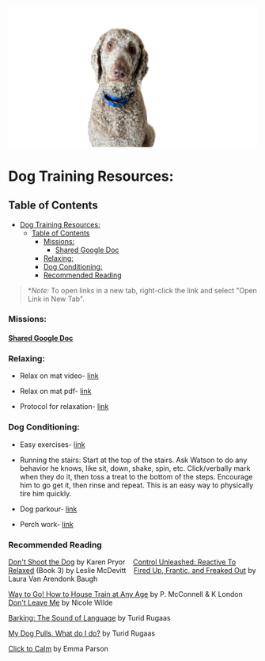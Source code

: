 ![Watson](./images/Watson.png)
# Dog Training Resources:
## Table of Contents
- [Dog Training Resources:](#dog-training-resources)
  - [Table of Contents](#table-of-contents)
    - [Missions:](#missions)
      - [Shared Google Doc](#shared-google-doc)
    - [Relaxing:](#relaxing)
    - [Dog Conditioning:](#dog-conditioning)
    - [Recommended Reading](#recommended-reading)


> \*_Note:_ To open links in a new tab, right-click the link and select "Open Link in New Tab".  

### Missions:
#### [Shared Google Doc](https://docs.google.com/spreadsheets/d/1AKUyX6h1IlNM33kA-pKEyjt6FO-edaGJhS-3ZKl7Ank/edit#gid=1492869044)
 

### Relaxing:

* Relax on mat video- [link](https://www.youtube.com/watch?v=4tQs6lHKLCY)
 
* Relax on mat pdf- [link](https://babysafedogtraining.com/wp-content/uploads/2012/04/Relax_on_a_mat.pdf)

* Protocol for relaxation- [link](https://journeydogtraining.com/wp-content/uploads/2017/07/ProtocolforRelaxation.pdf)

### Dog Conditioning: 

* Easy exercises- [link](https://www.akc.org/expert-advice/training/easy-exercises-for-canine-conditioning)

* Running the stairs:
Start at the top of the stairs. Ask Watson to do any behavior he knows, like sit, down, shake, spin, etc. Click/verbally mark when they do it, then toss a treat to the bottom of the steps. Encourage him to go get it, then rinse and repeat. This is an easy way to physically tire him quickly.

* Dog parkour- [link](https://www.dogparkour.org/training-level)

* Perch work- [link](https://www.youtube.com/watch?v=O6sj6fTJnFc)

### Recommended Reading
[Don't Shoot the Dog](https://mandrillapp.com/track/click/31423210/www.dogwise.com?p=eyJzIjoiMDRfSUloQWM3VDdGSkhIZWJreGZ1dmVCcGQwIiwidiI6MSwicCI6IntcInVcIjozMTQyMzIxMCxcInZcIjoxLFwidXJsXCI6XCJodHRwczpcXFwvXFxcL3d3dy5kb2d3aXNlLmNvbVxcXC9kb250LXNob290LXRoZS1kb2ctdGhlLWFydC1vZi10ZWFjaGluZy1hbmQtdHJhaW5pbmdcXFwvP2FmZj0yMzlcIixcImlkXCI6XCIwY2YyODQ2Mzg3MzA0ZWMyOTAwZjZiY2UzMGU3OTI5MVwiLFwidXJsX2lkc1wiOltcImMxYjRmZDA4NGI4Y2YwYjI1MTNhMjM5Nzk4YzQ4Yjg1Mjg3ZGUxZDVcIl19In0)
 by Karen Pryor
  
[Control Unleashed: Reactive To Relaxed](https://mandrillapp.com/track/click/31423210/www.dogwise.com?p=eyJzIjoibDRMei1oNS1pcV9hNG5TcU43bFFCQ1NzWS1RIiwidiI6MSwicCI6IntcInVcIjozMTQyMzIxMCxcInZcIjoxLFwidXJsXCI6XCJodHRwczpcXFwvXFxcL3d3dy5kb2d3aXNlLmNvbVxcXC9jb250cm9sLXVubGVhc2hlZC1yZWFjdGl2ZS10by1yZWxheGVkXFxcLz9hZmY9MjM5XCIsXCJpZFwiOlwiMGNmMjg0NjM4NzMwNGVjMjkwMGY2YmNlMzBlNzkyOTFcIixcInVybF9pZHNcIjpbXCIxZGViNzI4ZTZkY2ZhOGJhMjdhYjM2NTNmZWVlYjhjNjBkYWFlNTU2XCJdfSJ9)
 (Book 3) by Leslie McDevitt
  
[Fired Up, Frantic, and Freaked Out](https://mandrillapp.com/track/click/31423210/www.dogwise.com?p=eyJzIjoiNUIzUEc1QUhRbVFINC1GVXNueFdDVkJWbkpvIiwidiI6MSwicCI6IntcInVcIjozMTQyMzIxMCxcInZcIjoxLFwidXJsXCI6XCJodHRwczpcXFwvXFxcL3d3dy5kb2d3aXNlLmNvbVxcXC9maXJlZC11cC1mcmFudGljLWFuZC1mcmVha2VkLW91dC10cmFpbmluZy10aGUtY3JhenktZG9nLWZyb20tb3Zlci10aGUtdG9wLXRvLXVuZGVyLWNvbnRyb2wtMVxcXC8_YWZmPTIzOVwiLFwiaWRcIjpcIjBjZjI4NDYzODczMDRlYzI5MDBmNmJjZTMwZTc5MjkxXCIsXCJ1cmxfaWRzXCI6W1wiYTdkOTllY2QzYTdiZWIyMDZkZjBlYzJhYjAyYTBkMmI0Mzk2NDY0NlwiXX0ifQ)
 by Laura Van Arendonk Baugh

[Way to Go! How to House Train at Any Age](https://mandrillapp.com/track/click/31423210/www.dogwise.com?p=eyJzIjoidThXYVoyQlh3dzdtSmpVSzJiTEEzS2FpSzlJIiwidiI6MSwicCI6IntcInVcIjozMTQyMzIxMCxcInZcIjoxLFwidXJsXCI6XCJodHRwczpcXFwvXFxcL3d3dy5kb2d3aXNlLmNvbVxcXC93YXktdG8tZ28taG93LXRvLWhvdXNldHJhaW4tYS1kb2ctb2YtYW55LWFnZVxcXC8_YWZmPTIzOVwiLFwiaWRcIjpcIjBjZjI4NDYzODczMDRlYzI5MDBmNmJjZTMwZTc5MjkxXCIsXCJ1cmxfaWRzXCI6W1wiMmIwMGVjZWU1MDVjOWU4OTViNGUwYjE1OGI2YTkyMzc2NzQxYTczZlwiXX0ifQ)
 by P. McConnell & K London
   
[Don't Leave Me](https://mandrillapp.com/track/click/31423210/www.dogwise.com?p=eyJzIjoiRGJfV0M3ZXFlMHI3SzV0X3hhZXg0eWZXNUpVIiwidiI6MSwicCI6IntcInVcIjozMTQyMzIxMCxcInZcIjoxLFwidXJsXCI6XCJodHRwczpcXFwvXFxcL3d3dy5kb2d3aXNlLmNvbVxcXC9kb250LWxlYXZlLW1lLXN0ZXAtYnktc3RlcC1oZWxwLWZvci15b3VyLWRvZ3Mtc2VwYXJhdGlvbi1hbnhpZXR5XFxcLz9hZmY9MjM5XCIsXCJpZFwiOlwiMGNmMjg0NjM4NzMwNGVjMjkwMGY2YmNlMzBlNzkyOTFcIixcInVybF9pZHNcIjpbXCJhYjIzZTFiNTA2MDQxY2JjZTQyZTU2ZThlY2Y3MzA4YWFjZTgwMzBiXCJdfSJ9)
 by Nicole Wilde

[Barking: The Sound of Language](https://mandrillapp.com/track/click/31423210/www.dogwise.com?p=eyJzIjoiSjZMWk9qQmhxUzF3S1l5S1I0cUkxX2xIZkIwIiwidiI6MSwicCI6IntcInVcIjozMTQyMzIxMCxcInZcIjoxLFwidXJsXCI6XCJodHRwczpcXFwvXFxcL3d3dy5kb2d3aXNlLmNvbVxcXC9iYXJraW5nLXRoZS1zb3VuZC1vZi1hLWxhbmd1YWdlXFxcLz9hZmY9MjM5XCIsXCJpZFwiOlwiMGNmMjg0NjM4NzMwNGVjMjkwMGY2YmNlMzBlNzkyOTFcIixcInVybF9pZHNcIjpbXCJlYTQzMmYxMGY5OTY5YWNmYmNlZWZjNTI1NWZhOWVjYjNhMmE0N2I1XCJdfSJ9)
 by Turid Rugaas

[My Dog Pulls, What do I do?](https://mandrillapp.com/track/click/31423210/www.dogwise.com?p=eyJzIjoiWlhqU185ZGNUZGhzZnRhb2daV2dpMS1iVklZIiwidiI6MSwicCI6IntcInVcIjozMTQyMzIxMCxcInZcIjoxLFwidXJsXCI6XCJodHRwczpcXFwvXFxcL3d3dy5kb2d3aXNlLmNvbVxcXC9teS1kb2ctcHVsbHMtd2hhdC1kby1pLWRvXFxcLz9hZmY9MjM5XCIsXCJpZFwiOlwiMGNmMjg0NjM4NzMwNGVjMjkwMGY2YmNlMzBlNzkyOTFcIixcInVybF9pZHNcIjpbXCI5YmJjNDNmZTIyNGU2NmM2NDYxMGZlMDU4ZTc2MDZkYjNmMjBkNGM3XCJdfSJ9)
by Turid Rugaas

[Click to Calm](https://mandrillapp.com/track/click/31423210/www.dogwise.com?p=eyJzIjoiMWlDcWtjWUo2Tm93Z1ltVlhXS2dlX19HT2hnIiwidiI6MSwicCI6IntcInVcIjozMTQyMzIxMCxcInZcIjoxLFwidXJsXCI6XCJodHRwczpcXFwvXFxcL3d3dy5kb2d3aXNlLmNvbVxcXC90aGUtbmV3LWNsaWNrLXRvLWNhbG0tc29sdXRpb25zLWZvci1hbGwtZG9ncy1pbi1hLWNoYWxsZW5naW5nLXdvcmxkXFxcLz9hZmY9MjM5XCIsXCJpZFwiOlwiMGNmMjg0NjM4NzMwNGVjMjkwMGY2YmNlMzBlNzkyOTFcIixcInVybF9pZHNcIjpbXCJkMmMzOTFlOGY3MmQ1YzJjOTI0NGQyY2Q1YzM2OGVlODc2ZTBhNzA4XCJdfSJ9)
 by Emma Parson

